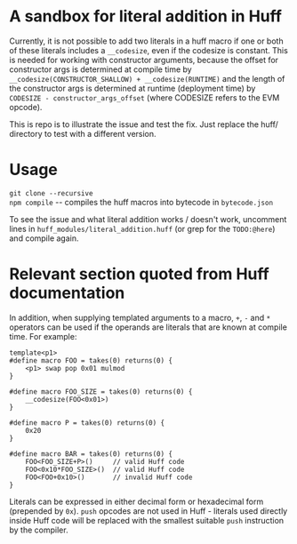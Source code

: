 # A sandbox for literal addition in Huff
Currently, it is not possible to add two literals in a huff macro if one or both of these literals includes a `__codesize`, even if the codesize is constant.
This is needed for working with constructor arguments, because the offset for constructor args is determined at compile time by `__codesize(CONSTRUCTOR_SHALLOW) + __codesize(RUNTIME)` and the length of the constructor args is determined at runtime (deployment time) by `CODESIZE - constructor_args_offset` (where CODESIZE refers to the EVM opcode).

This is repo is to illustrate the issue and test the fix. Just replace the huff/ directory to test with a different version.

# Usage
`git clone --recursive`  
`npm compile` -- compiles the huff macros into bytecode in `bytecode.json`


To see the issue and what literal addition works / doesn't work, uncomment lines in `huff_modules/literal_addition.huff` (or grep for the `TODO:@here`) and compile again.


# Relevant section quoted from Huff documentation

In addition, when supplying templated arguments to a macro, `+`, `-` and `*` operators can be used if the operands are literals that are known at compile time. For example:

```
template<p1>
#define macro FOO = takes(0) returns(0) {
    <p1> swap pop 0x01 mulmod
}

#define macro FOO_SIZE = takes(0) returns(0) {
    __codesize(FOO<0x01>)
}

#define macro P = takes(0) returns(0) {
    0x20
}

#define macro BAR = takes(0) returns(0) {
    FOO<FOO_SIZE+P>()     // valid Huff code
    FOO<0x10*FOO_SIZE>()  // valid Huff code
    FOO<FOO+0x10>()       // invalid Huff code
}
```

Literals can be expressed in either decimal form or hexadecimal form (prepended by `0x`).
`push` opcodes are not used in Huff - literals used directly inside Huff code will be replaced with the smallest suitable `push` instruction by the compiler.
